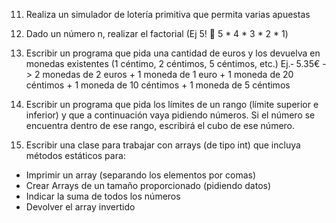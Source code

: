 11. Realiza un simulador de lotería primitiva que permita varias apuestas

12. Dado un número n, realizar el factorial (Ej 5!  5 * 4 * 3 * 2 * 1)

13. Escribir un programa que pida una cantidad de euros y los devuelva en monedas existentes
    (1 céntimo, 2 céntimos, 5 céntimos, etc.)
    Ej.‐ 5.35€ -> 2 monedas de 2 euros + 1 moneda de 1 euro + 1 moneda de 20 céntimos + 1 moneda
    de 10 céntimos + 1 moneda de 5 céntimos

14. Escribir un programa que pida los límites de un rango (límite superior e inferior) y que a
    continuación vaya pidiendo números.
    Si el número se encuentra dentro de ese rango, escribirá el cubo de ese número.

15. Escribir una clase para trabajar con arrays (de tipo int) que incluya métodos estáticos para:
  - Imprimir un array (separando los elementos por comas)
  - Crear Arrays de un tamaño proporcionado (pidiendo datos)
  - Indicar la suma de todos los números
  - Devolver el array invertido